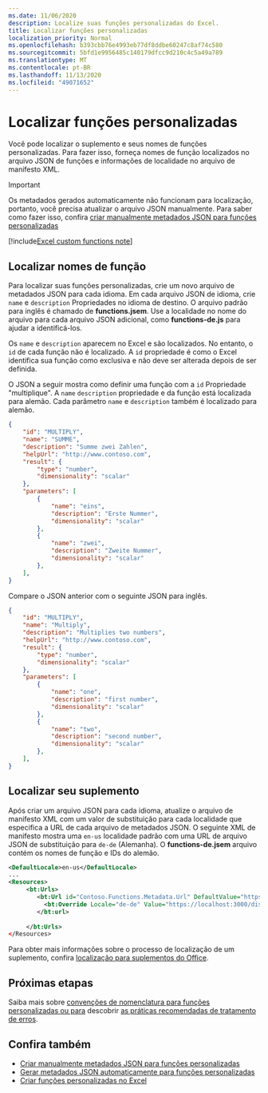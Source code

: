 ```yaml
---
ms.date: 11/06/2020
description: Localize suas funções personalizadas do Excel.
title: Localizar funções personalizadas
localization_priority: Normal
ms.openlocfilehash: b393cbb76e4993eb77df8ddbe60247c8af74c580
ms.sourcegitcommit: 5bfd1e9956485c140179dfcc9d210c4c5a49a789
ms.translationtype: MT
ms.contentlocale: pt-BR
ms.lasthandoff: 11/13/2020
ms.locfileid: "49071652"
---
```

# <a name="localize-custom-functions"></a>Localizar funções personalizadas

Você pode localizar o suplemento e seus nomes de funções personalizadas. Para fazer isso, forneça nomes de função localizados no arquivo JSON de funções e informações de localidade no arquivo de manifesto XML.

>[!IMPORTANT]
> Os metadados gerados automaticamente não funcionam para localização, portanto, você precisa atualizar o arquivo JSON manualmente. Para saber como fazer isso, confira [criar manualmente metadados JSON para funções personalizadas](custom-functions-json.md)

[!include[Excel custom functions note](../includes/excel-custom-functions-note.md)]

## <a name="localize-function-names"></a>Localizar nomes de função

Para localizar suas funções personalizadas, crie um novo arquivo de metadados JSON para cada idioma. Em cada arquivo JSON de idioma, crie `name` e `description` Propriedades no idioma de destino. O arquivo padrão para inglês é chamado de **functions.jsem**. Use a localidade no nome do arquivo para cada arquivo JSON adicional, como **functions-de.js** para ajudar a identificá-los.

Os `name` e `description` aparecem no Excel e são localizados. No entanto, o `id` de cada função não é localizado. A `id` propriedade é como o Excel identifica sua função como exclusiva e não deve ser alterada depois de ser definida.

O JSON a seguir mostra como definir uma função com a `id` Propriedade "multiplique". A `name` `description` propriedade e da função está localizada para alemão. Cada parâmetro `name` e `description` também é localizado para alemão.

```JSON
{
    "id": "MULTIPLY",
    "name": "SUMME",
    "description": "Summe zwei Zahlen",
    "helpUrl": "http://www.contoso.com",
    "result": {
        "type": "number",
        "dimensionality": "scalar"
    },
    "parameters": [
        {
            "name": "eins",
            "description": "Erste Nummer",
            "dimensionality": "scalar"
        },
        {
            "name": "zwei",
            "description": "Zweite Nummer",
            "dimensionality": "scalar"
        },
    ],
}
```

Compare o JSON anterior com o seguinte JSON para inglês.

```JSON
{
    "id": "MULTIPLY",
    "name": "Multiply",
    "description": "Multiplies two numbers",
    "helpUrl": "http://www.contoso.com",
    "result": {
        "type": "number",
        "dimensionality": "scalar"
    },
    "parameters": [
        {
            "name": "one",
            "description": "first number",
            "dimensionality": "scalar"
        },
        {
            "name": "two",
            "description": "second number",
            "dimensionality": "scalar"
        },
    ],
}
```

## <a name="localize-your-add-in"></a>Localizar seu suplemento

Após criar um arquivo JSON para cada idioma, atualize o arquivo de manifesto XML com um valor de substituição para cada localidade que especifica a URL de cada arquivo de metadados JSON. O seguinte XML de manifesto mostra uma `en-us` localidade padrão com uma URL de arquivo JSON de substituição para `de-de` (Alemanha). O **functions-de.jsem** arquivo contém os nomes de função e IDs do alemão.

```XML
<DefaultLocale>en-us</DefaultLocale>
...
<Resources>
     <bt:Urls>
        <bt:Url id="Contoso.Functions.Metadata.Url" DefaultValue="https://localhost:3000/dist/functions.json"/>
          <bt:Override Locale="de-de" Value="https://localhost:3000/dist/functions-de.json" />
        </bt:url>
        
     </bt:Urls>
</Resources>
```

Para obter mais informações sobre o processo de localização de um suplemento, confira [localização para suplementos do Office](../develop/localization.md#control-localization-from-the-manifest).

## <a name="next-steps"></a>Próximas etapas
Saiba mais sobre [convenções de nomenclatura para funções personalizadas ou para](custom-functions-naming.md) descobrir [as práticas recomendadas de tratamento de erros](custom-functions-errors.md).

## <a name="see-also"></a>Confira também

* [Criar manualmente metadados JSON para funções personalizadas](custom-functions-json.md)
* [Gerar metadados JSON automaticamente para funções personalizadas](custom-functions-json-autogeneration.md)
* [Criar funções personalizadas no Excel](custom-functions-overview.md)
